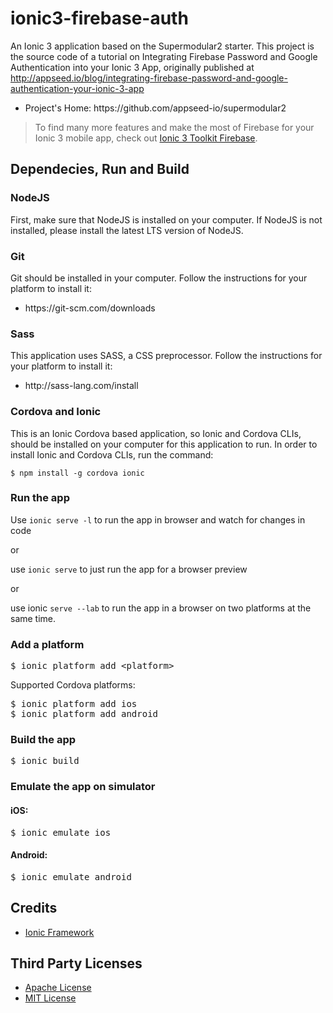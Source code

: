 # ionic3-firebase-auth
An Ionic 3 application based on the Supermodular2 starter. This project is the source code of a tutorial on Integrating Firebase Password and Google Authentication into your Ionic 3 App, originally published at http://appseed.io/blog/integrating-firebase-password-and-google-authentication-your-ionic-3-app
<ul><li>Project's Home: https://github.com/appseed-io/supermodular2</li></ul>
<blockquote>
  <p>
    To find many more features and make the most of Firebase for your Ionic 3 mobile app, check out <a href="http://appseed.io/ionic-toolkit-firebase">Ionic 3 Toolkit Firebase</a>.
  </p>
</blockquote>
<h2>Dependecies, Run and Build</h2>
<h3>NodeJS</h3>

First, make sure that NodeJS is installed on your computer. If NodeJS is not installed, please install the latest LTS version of NodeJS.
<h3>Git</h3>

Git should be installed in your computer. Follow the instructions for your platform to install it:

   <ul><li>https://git-scm.com/downloads</li></ul>

<h3>Sass</h3>

This application uses SASS, a CSS preprocessor. Follow the instructions for your platform to install it:

  <ul><li>http://sass-lang.com/install</li></ul>

<h3>Cordova and Ionic</h3>

This is an Ionic Cordova based application, so Ionic and Cordova CLIs, should be installed on your computer for this application to run.
In order to install Ionic and Cordova CLIs, run the command:

<code>$ npm install -g cordova ionic</code>

<h3>Run the app</h3>

Use <code>ionic serve -l</code> to run the app in browser and watch for changes in code

or

use <code>ionic serve</code> to just run the app for a browser preview

or

use ionic <code>serve --lab</code> to run the app in a browser on two platforms at the same time.
<h3>Add a platform</h3>

<pre>$ ionic platform add <span><</span>platform<span>></span></pre>

Supported Cordova platforms:

<pre>$ ionic platform add ios
$ ionic platform add android</pre>

<h3>Build the app</h3>

<pre>$ ionic build</pre>

<h3>Εmulate the app on simulator</h3>

<h4>iOS:</h4>

<pre>$ ionic emulate ios</pre>

<h4>Android:</h4>

<pre>$ ionic emulate android</pre>

<h2>Credits</h2>

  <ul><li><a href="https://ionicframework.com/">Ionic Framework</a></li></ul>


<h2>Third Party Licenses</h2>

  <ul>
  <li><a href="http://www.apache.org/licenses/">Apache License</a></li>
  <li><a href="https://opensource.org/licenses/MIT">MIT License</a></li>
  </ul>


